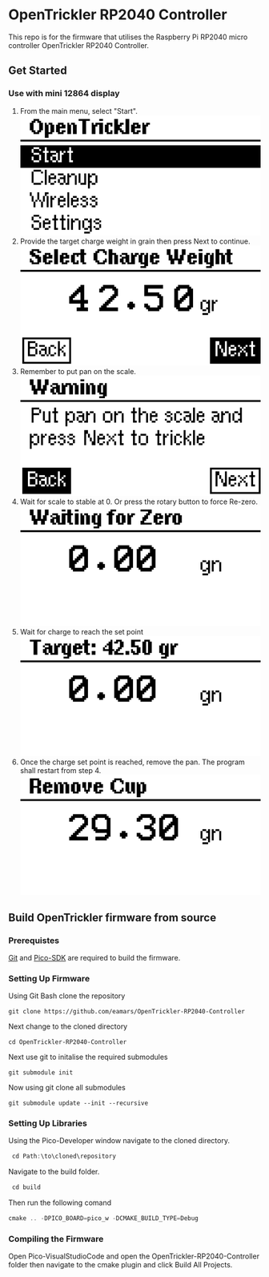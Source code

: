 # OpenTrickler RP2040 Controller 
This repo is for the firmware that utilises the Raspberry Pi RP2040 micro controller OpenTrickler RP2040 Controller.

## Get Started
### Use with mini 12864 display
1. From the main menu, select "Start".
![12864_main_menu](resources/main_menu_screen_mirror.png)
2. Provide the target charge weight in grain then press Next to continue.
![12864_select_charge_weight](resources/select_weight_screen_mirror.png)
3. Remember to put pan on the scale. 
![12864_waring_put_pan_on_scale](resources/put_pan_warning_screen_mirror.png)
4. Wait for scale to stable at 0. Or press the rotary button to force Re-zero. 
![12864_wait_for_zero](resources/wait_for_zero_screen_mirror.png)
5. Wait for charge to reach the set point
![12864_wait for charge](resources/wait_for_charge_screen_mirror.png)
6. Once the charge set point is reached, remove the pan. The program shall restart from step 4.
![12864_wait_for_cup_removal](resources/wait_for_cup_removal.png)


## Build OpenTrickler firmware from source
### Prerequistes  
[Git](https://gitforwindows.org/) and [Pico-SDK](https://github.com/raspberrypi/pico-setup-windows/releases/download/v0.5.1/pico-setup-windows-x64-standalone.exe) are required to build the firmware. 
 
### Setting Up Firmware 
 Using Git Bash clone the repository   

    git clone https://github.com/eamars/OpenTrickler-RP2040-Controller

Next change to the cloned directory

    cd OpenTrickler-RP2040-Controller

Next use git to initalise the required submodules

    git submodule init

Now using git clone all submodules

    git submodule update --init --recursive
 

### Setting Up Libraries
Using the Pico-Developer window navigate to the cloned directory.
~~~javascript  
 cd Path:\to\cloned\repository
~~~  
Navigate to the build folder.
~~~javascript  
 cd build
~~~
Then run the following comand
~~~javascript  
cmake .. -DPICO_BOARD=pico_w -DCMAKE_BUILD_TYPE=Debug
~~~
### Compiling the Firmware
Open Pico-VisualStudioCode and open the OpenTrickler-RP2040-Controller folder then navigate to the cmake plugin and click Build All Projects.
